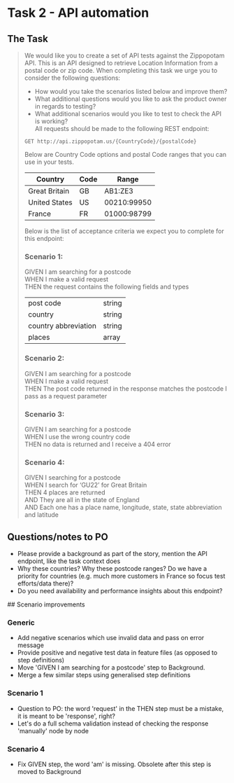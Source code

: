 # Task 2 - API automation

## The Task

> We would like you to create a set of API tests against the Zippopotam API. This is an API designed to retrieve Location Information from a postal code or zip code. When completing this task we urge you to consider the following questions:
>
> - How would you take the scenarios listed below and improve them?
> - What additional questions would you like to ask the product owner in regards to testing?
> - What additional scenarios would you like to test to check the API is working?  
>   All requests should be made to the following REST endpoint:
>
> `GET http://api.zippopotam.us/{CountryCode}/{postalCode}`
>
> Below are Country Code options and postal Code ranges that you can use in your tests.
>
> | Country       | Code | Range       |
> | ------------- | ---- | ----------- |
> | Great Britain | GB   | AB1:ZE3     |
> | United States | US   | 00210:99950 |
> | France        | FR   | 01000:98799 |
>
> Below is the list of acceptance criteria we expect you to complete for this endpoint:
>
> ### Scenario 1:
>
> GIVEN I am searching for a postcode  
> WHEN I make a valid request  
> THEN the request contains the following fields and types
>
> <table><tbody><tr><td>post code</td><td>string</td></tr><tr><td>country</td><td>string</td></tr><tr><td>country abbreviation</td><td>string</td></tr><tr><td>places</td><td>array</td></tr></tbody></table>
>
> ### Scenario 2:
>
> GIVEN I am searching for a postcode  
> WHEN I make a valid request  
> THEN The post code returned in the response matches the postcode I pass as a request parameter
>
> ### Scenario 3:
>
> GIVEN I am searching for a postcode  
> WHEN I use the wrong country code  
> THEN no data is returned and I receive a 404 error
>
> ### Scenario 4:
>
> GIVEN I searching for a postcode  
> WHEN I search for ‘GU22’ for Great Britain  
> THEN 4 places are returned  
> AND They are all in the state of England  
> AND Each one has a place name, longitude, state, state abbreviation and latitude

## Questions/notes to PO

- Please provide a background as part of the story, mention the API endpoint, like the task context does
- Why these countries? Why these postcode ranges? Do we have a priority for countries (e.g. much more customers in France so focus test efforts/data there)?
- Do you need availability and performance insights about this endpoint?

\## Scenario improvements

### Generic

- Add negative scenarios which use invalid data and pass on error message
- Provide positive and negative test data in feature files (as opposed to step definitions)
- Move 'GIVEN I am searching for a postcode' step to Background.
- Merge a few similar steps using generalised step definitions

### Scenario 1

- Question to PO: the word 'request' in the THEN step must be a mistake, it is meant to be 'response', right?
- Let's do a full schema validation instead of checking the response 'manually' node by node

### Scenario 4

- Fix GIVEN step, the word 'am' is missing. Obsolete after this step is moved to Background
